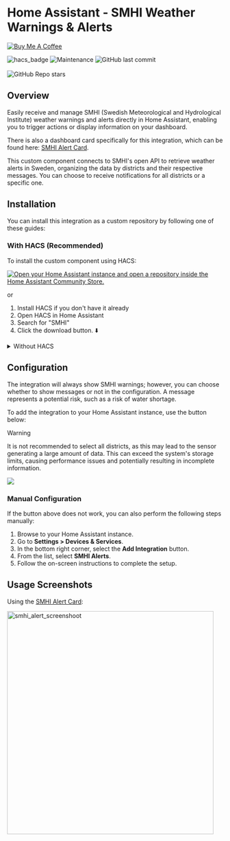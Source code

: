 # Home Assistant - SMHI Weather Warnings & Alerts

<a href="https://buymeacoffee.com/niklasv" target="_blank"><img src="https://www.buymeacoffee.com/assets/img/custom_images/orange_img.png" alt="Buy Me A Coffee" style="height: auto !important;width: auto !important;" ></a>

![hacs_badge](https://img.shields.io/badge/HACS-Default-41BDF5.svg?style=)
<img alt="Maintenance" src="https://img.shields.io/maintenance/yes/2025"> <img alt="GitHub last commit" src="https://img.shields.io/github/last-commit/Nicxe/home-assistant-smhialerts"><br><br>
<img alt="GitHub Repo stars" src="https://img.shields.io/github/stars/Nicxe/home-assistant-smhialerts">

## Overview

Easily receive and manage SMHI (Swedish Meteorological and Hydrological Institute) weather warnings and alerts directly in Home Assistant, enabling you to trigger actions or display information on your dashboard.

There is also a dashboard card specifically for this integration, which can be found here: [SMHI Alert Card](https://github.com/Nicxe/home-assistant-smhialert-card).

This custom component connects to SMHI's open API to retrieve weather alerts in Sweden, organizing the data by districts and their respective messages. You can choose to receive notifications for all districts or a specific one.

## Installation

You can install this integration as a custom repository by following one of these guides:

### With HACS (Recommended)

To install the custom component using HACS:

[![Open your Home Assistant instance and open a repository inside the Home Assistant Community Store.](https://my.home-assistant.io/badges/hacs_repository.svg)](https://my.home-assistant.io/redirect/hacs_repository/?owner=Nicxe&repository=home-assistant-smhialerts&category=integration)

or
1. Install HACS if you don't have it already
2. Open HACS in Home Assistant
3. Search for "SMHI"
4. Click the download button. ⬇️


<details>
<summary>Without HACS</summary>

1. Download the latest release of the SMHI Alert integration from **[GitHub Releases](https://github.com/Nicxe/home-assistant-smhialerts/releases)**.
2. Extract the downloaded files and place the `smhi_alerts` folder in your Home Assistant `custom_components` directory (usually located in the `config/custom_components` directory).
3. Restart your Home Assistant instance to load the new integration.

</details>

## Configuration

The integration will always show SMHI warnings; however, you can choose whether to show messages or not in the configuration. A message represents a potential risk, such as a risk of water shortage.

To add the integration to your Home Assistant instance, use the button below:

> [!WARNING]
> It is not recommended to select all districts, as this may lead to the sensor generating a large amount of data. This can exceed the system's storage limits, causing performance issues and potentially resulting in incomplete information.

<p>
    <a href="https://my.home-assistant.io/redirect/config_flow_start?domain=smhi_alerts" class="my badge" target="_blank">
        <img src="https://my.home-assistant.io/badges/config_flow_start.svg">
    </a>
</p>

### Manual Configuration

If the button above does not work, you can also perform the following steps manually:

1. Browse to your Home Assistant instance.
2. Go to **Settings > Devices & Services**.
3. In the bottom right corner, select the **Add Integration** button.
4. From the list, select **SMHI Alerts**.
5. Follow the on-screen instructions to complete the setup.

## Usage Screenshots

Using the [SMHI Alert Card](https://github.com/Nicxe/home-assistant-smhialert-card):

<img width="482" height="520" alt="smhi_alert_screenshoot" src="https://github.com/user-attachments/assets/13b65017-d315-48ae-9934-9ed8537163fa" />

